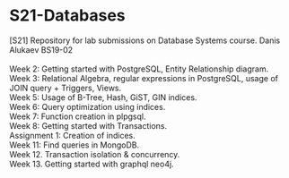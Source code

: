 # S21-Databases
[S21] Repository for lab submissions on Database Systems course. Danis Alukaev BS19-02 \
\
Week 2: Getting started with PostgreSQL, Entity Relationship diagram. \
Week 3: Relational Algebra, regular expressions in PostgreSQL, usage of JOIN query + Triggers, Views. \
Week 5: Usage of B-Tree, Hash, GiST, GIN indices. \
Week 6: Query optimization using indices. \
Week 7: Function creation in plpgsql. \
Week 8: Getting started with Transactions. \
Assignment 1: Creation of indices. \
Week 11: Find queries in MongoDB. \
Week 12. Transaction isolation & concurrency. \
Week 13. Getting started with graphql neo4j.
